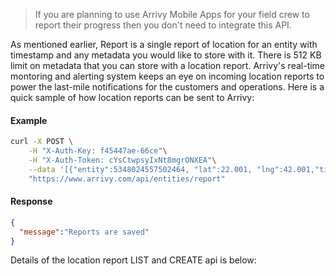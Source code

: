 > If you are planning to use Arrivy Mobile Apps for your field crew to report their progress then you don't need to integrate this API.

As mentioned earlier, Report is a single report of location for an entity with timestamp and any metadata you would like to store with it. There is 512 KB limit on metadata that you can store with a location report. Arrivy's real-time montoring and alerting system keeps an eye on incoming location reports to power the last-mile notifications for the customers and operations. Here is a quick sample of how location reports can be sent to Arrivy:


#### Example
```sh
curl -X POST \
    -H "X-Auth-Key: f45447ae-66ce"\
    -H "X-Auth-Token: cYsCtwpsyIxNt8mgrONXEA"\
    --data '[{"entity":5348024557502464, "lat":22.001, "lng":42.001,"time":"2016-11-20T23:59:59+01:00","city":"City Name", "street":"Street Name,1", "country":"USA", "meta":""}] '\
    "https://www.arrivy.com/api/entities/report"
```
#### Response
```json
{
  "message":"Reports are saved"
}
```


Details of the location report LIST and CREATE api is below: